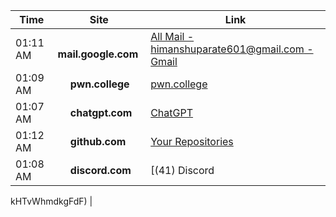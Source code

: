 

<!--ACTIVITY-START-->

| Time | Site | Link |
|------|------|------|
| 01:11 AM | <img src='https://www.google.com/s2/favicons?sz=64&domain=mail.google.com' width='16' height='16'> **mail.google.com** | [All Mail - himanshuparate601@gmail.com - Gmail](https://mail.google.com/mail/u/0/#all) |
| 01:09 AM | <img src='https://www.google.com/s2/favicons?sz=64&domain=pwn.college' width='16' height='16'> **pwn.college** | [pwn.college](https://pwn.college/dojos) |
| 01:07 AM | <img src='https://www.google.com/s2/favicons?sz=64&domain=chatgpt.com' width='16' height='16'> **chatgpt.com** | [ChatGPT](https://chatgpt.com/c/68cc5f53-6e40-8332-af5e-eb82394d7b27) |
| 01:12 AM | <img src='https://www.google.com/s2/favicons?sz=64&domain=github.com' width='16' height='16'> **github.com** | [Your Repositories](https://github.com/HimanshuP601?tab=repositories) |
| 01:08 AM | <img src='https://www.google.com/s2/favicons?sz=64&domain=discord.com' width='16' height='16'> **discord.com** | [(41) Discord | #getting-started-forum | pwn.colle…](https://discord.com/channels/750635557666816031/1404995297909673985) |

<!--ACTIVITY-END-->kHTvWhmdkgFdF) |

